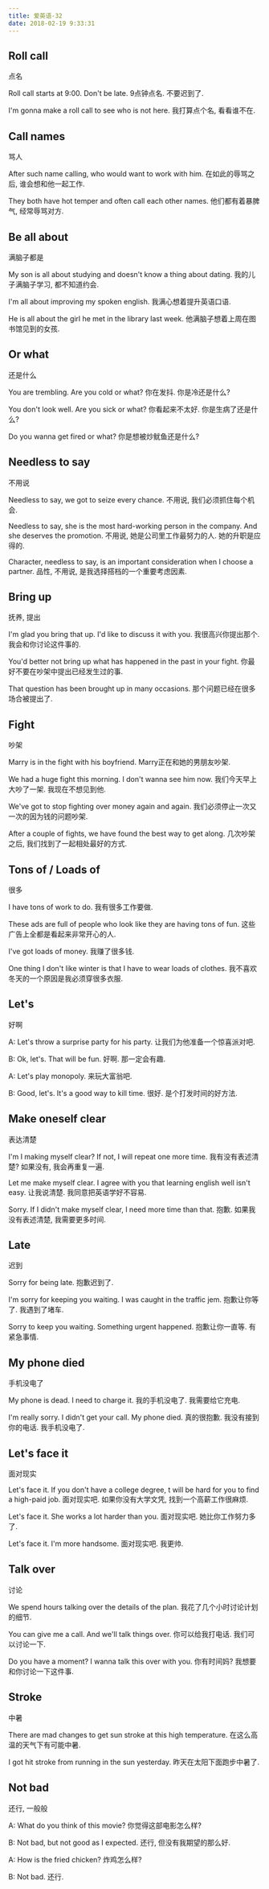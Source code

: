```yaml
---
title: 爱英语-32
date: 2018-02-19 9:33:31
---
```


## Roll call
点名

Roll call starts at 9:00. Don't be late.
9点钟点名. 不要迟到了.

I'm gonna make a roll call to see who is not here.
我打算点个名, 看看谁不在.

## Call names
骂人

After such name calling, who would want to work with him.
在如此的辱骂之后, 谁会想和他一起工作.

They both have hot temper and often call each other names.
他们都有着暴脾气, 经常辱骂对方.

## Be all about
满脑子都是

My son is all about studying and doesn't know a thing about dating.
我的儿子满脑子学习, 都不知道约会.

I'm all about improving my spoken english.
我满心想着提升英语口语.

He is all about the girl he met in the library last week.
他满脑子想着上周在图书馆见到的女孩.

## Or what
还是什么

You are trembling. Are you cold or what?
你在发抖. 你是冷还是什么?

You don't look well. Are you sick or what?
你看起来不太好. 你是生病了还是什么?

Do you wanna get fired or what?
你是想被炒鱿鱼还是什么?

## Needless to say
不用说

Needless to say, we got to seize every chance.
不用说, 我们必须抓住每个机会.

Needless to say, she is the most hard-working person in the company. And she deserves the promotion.
不用说, 她是公司里工作最努力的人. 她的升职是应得的.

Character, needless to say, is an important consideration when I choose a partner.
品性, 不用说, 是我选择搭档的一个重要考虑因素.

## Bring up
抚养, 提出

I'm glad you bring that up. I'd like to discuss it with you.
我很高兴你提出那个. 我会和你讨论这件事的.

You'd better not bring up what has happened in the past in your fight.
你最好不要在吵架中提出已经发生过的事.

That question has been brought up in many occasions.
那个问题已经在很多场合被提出了.

## Fight
吵架

Marry is in the fight with his boyfriend.
Marry正在和她的男朋友吵架.

We had a huge fight this morning. I don't wanna see him now.
我们今天早上大吵了一架. 我现在不想见到他.

We've got to stop fighting over money again and again.
我们必须停止一次又一次的因为钱的问题吵架.

After a couple of fights, we have found the best way to get along.
几次吵架之后, 我们找到了一起相处最好的方式.

## Tons of / Loads of
很多

I have tons of work to do.
我有很多工作要做.

These ads are full of people who look like they are having tons of fun.
这些广告上全都是看起来非常开心的人.

I've got loads of money.
我赚了很多钱.

One thing I don't like winter is that I have to wear loads of clothes.
我不喜欢冬天的一个原因是我必须穿很多衣服.

## Let's
好啊

A: Let's throw a surprise party for his party.
让我们为他准备一个惊喜派对吧.

B: Ok, let's. That will be fun.
好啊. 那一定会有趣.

A: Let's play monopoly.
来玩大富翁吧.

B: Good, let's. It's a good way to kill time.
很好. 是个打发时间的好方法.

## Make oneself clear
表达清楚

I'm I making myself clear? If not, I will repeat one more time.
我有没有表述清楚? 如果没有, 我会再重复一遍.

Let me make myself clear. I agree with you that learning english well isn't easy.
让我说清楚. 我同意把英语学好不容易.

Sorry. If I didn't make myself clear, I need more time than that.
抱歉. 如果我没有表述清楚, 我需要更多时间.

## Late
迟到

Sorry for being late.
抱歉迟到了.

I'm sorry for keeping you waiting. I was caught in the traffic jem.
抱歉让你等了. 我遇到了堵车.

Sorry to keep you waiting. Something urgent happened.
抱歉让你一直等. 有紧急事情.

## My phone died
手机没电了

My phone is dead. I need to charge it.
我的手机没电了. 我需要给它充电.

I'm really sorry. I didn't get your call. My phone died.
真的很抱歉. 我没有接到你的电话. 我手机没电了.

## Let's face it
面对现实

Let's face it. If you don't have a college degree, t will be hard for you to find a high-paid job.
面对现实吧. 如果你没有大学文凭, 找到一个高薪工作很麻烦.

Let's face it. She works a lot harder than you.
面对现实吧. 她比你工作努力多了.

Let's face it. I'm more handsome.
面对现实吧. 我更帅.

## Talk over
讨论

We spend hours talking over the details of the plan.
我花了几个小时讨论计划的细节.

You can give me a call. And we'll talk things over.
你可以给我打电话. 我们可以讨论一下.

Do you have a moment? I wanna talk this over with you.
你有时间妈? 我想要和你讨论一下这件事.

## Stroke
中暑

There are mad changes to get sun stroke at this high temperature.
在这么高温的天气下有可能中暑.

I got hit stroke from running in the sun yesterday.
昨天在太阳下面跑步中暑了.

## Not bad
还行, 一般般

A: What do you think of this movie?
你觉得这部电影怎么样?

B: Not bad, but not good as I expected.
还行, 但没有我期望的那么好.

A: How is the fried chicken?
炸鸡怎么样?

B: Not bad.
还行.

